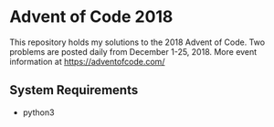# Advent of Code 2018
This repository holds my solutions to the 2018 Advent of Code. Two problems are posted daily from December 1-25, 2018. More event information at https://adventofcode.com/

## System Requirements
- python3
